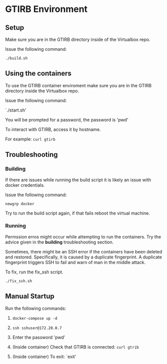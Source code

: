# GTIRB Environment

## Setup

Make sure you are in the GTIRB directory inside of the Virtualbox repo.

Issue the following command:

`./build.sh`


## Using the containers

To use the GTIRB container enviroment make sure you are in the GTIRB directory inside the Virtualbox repo.

Issue the following command:

`./start.sh'

You will be prompted for a password, the password is 'pwd'

To interact with GTIRB, access it by hostname. 

For example: `curl gtirb`


## Troubleshooting

### Building

If there are issues while running the build script it is likely an issue with docker credentials. 

Issue the following command: 

`newgrp docker`

Try to run the build script again, if that fails reboot the virtual machine.

### Running

Permssion erros might occur while attempting to run the containers. Try the advice given in the **building** troubleshooting section.

Sometimes, there might be an SSH error if the containers have been deleted and restored. Specifically, it is caused by a duplicate fingerprint. A duplicate fingerprint triggers SSH to fail and warn of man in the middle attack. 

To fix, run the fix_ssh script.

`./fix_ssh.sh`

## Manual Startup

Run the following commands:

1. `docker-compose up -d`

2. `ssh sshuser@172.20.0.7`

3. Enter the password 'pwd'

4. (Inside container) Check that GTIRB is connected: `curl gtrib`

5. (Inside container) To exit: `exit'


